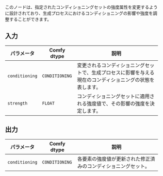 このノードは、指定されたコンディショニングセットの強度属性を変更するように設計されており、生成プロセスにおけるコンディショニングの影響や強度を調整することができます。

## 入力

| パラメータ | Comfy dtype | 説明 |
|-----------|-------------|-------------|
| `conditioning` | `CONDITIONING` | 変更されるコンディショニングセットで、生成プロセスに影響を与える現在のコンディショニングの状態を表します。 |
| `strength` | `FLOAT` | コンディショニングセットに適用される強度値で、その影響の強度を決定します。 |

## 出力

| パラメータ | Comfy dtype | 説明 |
|-----------|-------------|-------------|
| `conditioning` | `CONDITIONING` | 各要素の強度値が更新された修正済みのコンディショニングセット。 |
